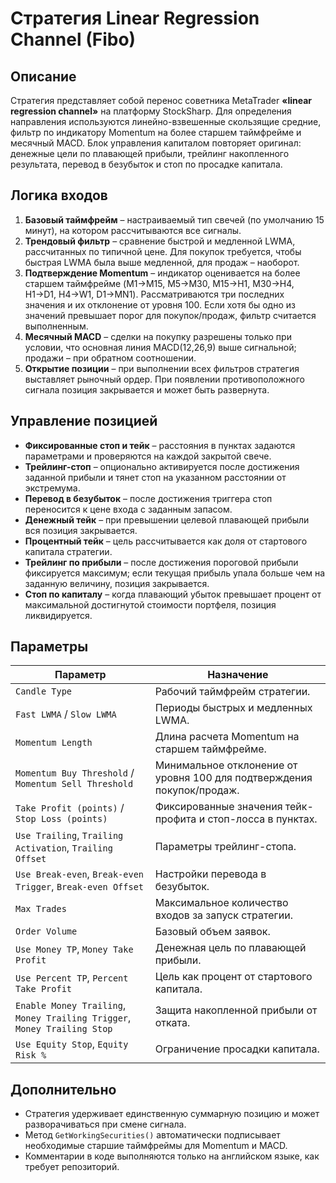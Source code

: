 # Стратегия Linear Regression Channel (Fibo)

## Описание
Стратегия представляет собой перенос советника MetaTrader **«linear regression channel»** на платформу StockSharp. Для определения направления используются линейно-взвешенные скользящие средние, фильтр по индикатору Momentum на более старшем таймфрейме и месячный MACD. Блок управления капиталом повторяет оригинал: денежные цели по плавающей прибыли, трейлинг накопленного результата, перевод в безубыток и стоп по просадке капитала.

## Логика входов
1. **Базовый таймфрейм** – настраиваемый тип свечей (по умолчанию 15 минут), на котором рассчитываются все сигналы.
2. **Трендовый фильтр** – сравнение быстрой и медленной LWMA, рассчитанных по типичной цене. Для покупок требуется, чтобы быстрая LWMA была выше медленной, для продаж – наоборот.
3. **Подтверждение Momentum** – индикатор оценивается на более старшем таймфрейме (M1→M15, M5→M30, M15→H1, M30→H4, H1→D1, H4→W1, D1→MN1). Рассматриваются три последних значения и их отклонение от уровня 100. Если хотя бы одно из значений превышает порог для покупок/продаж, фильтр считается выполненным.
4. **Месячный MACD** – сделки на покупку разрешены только при условии, что основная линия MACD(12,26,9) выше сигнальной; продажи – при обратном соотношении.
5. **Открытие позиции** – при выполнении всех фильтров стратегия выставляет рыночный ордер. При появлении противоположного сигнала позиция закрывается и может быть развернута.

## Управление позицией
- **Фиксированные стоп и тейк** – расстояния в пунктах задаются параметрами и проверяются на каждой закрытой свече.
- **Трейлинг-стоп** – опционально активируется после достижения заданной прибыли и тянет стоп на указанном расстоянии от экстремума.
- **Перевод в безубыток** – после достижения триггера стоп переносится к цене входа с заданным запасом.
- **Денежный тейк** – при превышении целевой плавающей прибыли вся позиция закрывается.
- **Процентный тейк** – цель рассчитывается как доля от стартового капитала стратегии.
- **Трейлинг по прибыли** – после достижения пороговой прибыли фиксируется максимум; если текущая прибыль упала больше чем на заданную величину, позиция закрывается.
- **Стоп по капиталу** – когда плавающий убыток превышает процент от максимальной достигнутой стоимости портфеля, позиция ликвидируется.

## Параметры
| Параметр | Назначение |
| -------- | ---------- |
| `Candle Type` | Рабочий таймфрейм стратегии. |
| `Fast LWMA` / `Slow LWMA` | Периоды быстрых и медленных LWMA. |
| `Momentum Length` | Длина расчета Momentum на старшем таймфрейме. |
| `Momentum Buy Threshold` / `Momentum Sell Threshold` | Минимальное отклонение от уровня 100 для подтверждения покупок/продаж. |
| `Take Profit (points)` / `Stop Loss (points)` | Фиксированные значения тейк-профита и стоп-лосса в пунктах. |
| `Use Trailing`, `Trailing Activation`, `Trailing Offset` | Параметры трейлинг-стопа. |
| `Use Break-even`, `Break-even Trigger`, `Break-even Offset` | Настройки перевода в безубыток. |
| `Max Trades` | Максимальное количество входов за запуск стратегии. |
| `Order Volume` | Базовый объем заявок. |
| `Use Money TP`, `Money Take Profit` | Денежная цель по плавающей прибыли. |
| `Use Percent TP`, `Percent Take Profit` | Цель как процент от стартового капитала. |
| `Enable Money Trailing`, `Money Trailing Trigger`, `Money Trailing Stop` | Защита накопленной прибыли от отката. |
| `Use Equity Stop`, `Equity Risk %` | Ограничение просадки капитала. |

## Дополнительно
- Стратегия удерживает единственную суммарную позицию и может разворачиваться при смене сигнала.
- Метод `GetWorkingSecurities()` автоматически подписывает необходимые старшие таймфреймы для Momentum и MACD.
- Комментарии в коде выполняются только на английском языке, как требует репозиторий.
